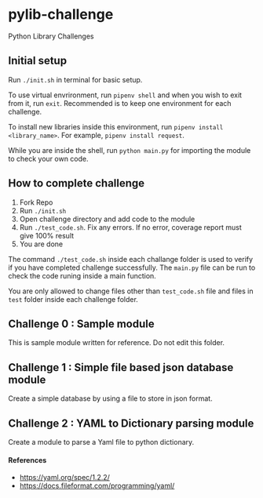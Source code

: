 # pylib-challenge

Python Library Challenges

## Initial setup

Run `./init.sh` in terminal for basic setup.

To use virtual envrironment, run `pipenv shell` and when you wish to exit from it, run `exit`. Recommended is to keep one environment for each challenge.

To install new libraries inside this environment, run `pipenv install <library_name>`. For example, `pipenv install request`.

While you are inside the shell, run `python main.py` for importing the module to check your own code.

## How to complete challenge

1. Fork Repo
2. Run `./init.sh`
3. Open challenge directory and add code to the module
4. Run `./test_code.sh`. Fix any errors. If no error, coverage report must give 100% result
5. You are done

The command `./test_code.sh` inside each challange folder is used to verify if you have completed challenge successfully. The `main.py` file can be run to check the code runing inside a main function.

You are only allowed to change files other than `test_code.sh` file and files in `test` folder inside each challenge folder.

## Challenge 0 : Sample module

This is sample module written for reference. Do not edit this folder.

## Challenge 1 : Simple file based json database module

Create a simple database by using a file to store in json format.

## Challenge 2 : YAML to Dictionary parsing module

Create a module to parse a Yaml file to python dictionary.

#### References

- https://yaml.org/spec/1.2.2/
- https://docs.fileformat.com/programming/yaml/
